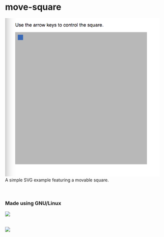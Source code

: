 # move-square
<img src="https://github.com/michaelkolesidis/move-square/blob/main/move-square-screenshot.png">
A simple SVG example featuring a movable square.


<br>
<br>
<br>


  <h3>Made using GNU/Linux</h3>
  <img src="https://gnulinuxgreece.github.io/gnu_linux.svg" style="width: 280px;">


<br>
<br>
                                                                   

  <a href="https://endsoftwarepatents.org/innovating-without-patents"><img style="height: 120px;" src="https://static.fsf.org/nosvn/esp/logos/innovating-without-patents.svg"></a>

